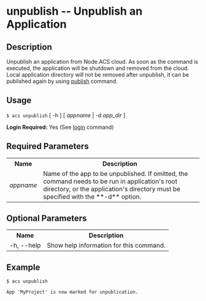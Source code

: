 
# unpublish -- Unpublish an Application

## Description

Unpublish an application from Node.ACS cloud. As soon as the command is
executed, the application will be shutdown and removed from the cloud.  
Local application directory will not be removed after unpublish, it can be
published again by using [publish](#!/guide/node_cli_publish) command.

## Usage

`$ acs unpublish` [ -h ] [ _appname_ | -d _app_dir_ ]

**Login Required:** Yes (See [login](#!/guide/node_cli_login) command)

## Required Parameters

<table class="doc-table">
    <tbody>
        <tr>
            <th>Name</th>
            <th>Description</th>
        </tr>
        <tr>
            <td><i>appname</i></td>
            <td>Name of the app to be unpublished. If omitted, the command needs to be run
                in application's root directory, or the application's directory must be specified with
                the **-d** option.</td>
        </tr>
    </tbody>
</table>

## Optional Parameters

<table class="doc-table">
    <tbody>
        <tr>
            <th>Name</th>
            <th>Description</th>
        </tr>
        <tr>
            <td>-h, --help</td>
            <td>Show help information for this command.</td>
        </tr>
    </tbody>
</table>

## Example

    $ acs unpublish
    
    App 'MyProject' is now marked for unpublication.
    

